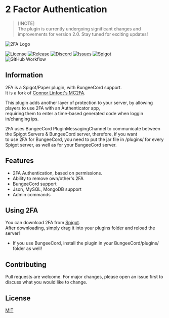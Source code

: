 # 2 Factor Authentication

> [!NOTE]\
> The plugin is currently undergoing significant changes and improvements for version 2.0. Stay tuned for exciting updates!

![2FA Logo](https://i.imgur.com/kS8RauH.png)


[![License](https://img.shields.io/badge/License-MIT-%23ff7057?style=flat)](https://github.com/LielAmar/2FA/blob/master/LICENSE)
[![Release](https://img.shields.io/badge/dynamic/json?color=blue&label=Latest%20Release&query=tag_name&url=https%3A%2F%2Fapi.github.com%2Frepos%2Flielamar%2F2fa%2Freleases%2Flatest)](https://github.com/LielAmar/2FA/releases/latest)
[![Discord](https://img.shields.io/discord/416652224505184276?color=%235865F2&label=Join%20Our%20Discord)](https://discord.gg/NzgBrqR)
[![Issues](https://img.shields.io/github/issues-raw/LielAmar/2FA?logo=github&logoColor=white)](https://github.com/LielAmar/2FA/issues)
[![Spigot](https://img.shields.io/badge/dynamic/json?color=yellow&label=Check%20it%20on%20Spigot&query=downloads&suffix=%20Downloads&url=https%3A%2F%2Fapi.spiget.org%2Fv2%2Fresources%2F85594)](https://www.spigotmc.org/resources/85594/)
<br>
![GitHub Workflow](https://github.com/lielamar/2fa/actions/workflows/pull_requests.yml/badge.svg)

## Information
2FA is a Spigot/Paper plugin, with BungeeCord support.
<br>It is a fork of [Connor Linfoot's MC2FA](https://github.com/ConnorLinfoot/MC2FA).

This plugin adds another layer of protection to your server, by allowing players to use 2FA with an Authenticator app,
<br>requiring them to enter a time-based generated code when loggin in/changing ips.

2FA uses BungeeCord PluginMessagingChannel to communicate between the Spigot Servers & BungeeCord server, therefore, if you want
<br>to use 2FA for BungeeCord, you need to put the jar file in /plugins/ for every Spigot server, as well as for your BungeeCord server.

## Features
* 2FA Authentication, based on permissions.
* Ability to remove own/other's 2FA
* BungeeCord support
* Json, MySQL, MongoDB support
* Admin commands

## Using 2FA
You can download 2FA from [Spigot](https://www.spigotmc.org/resources/2-factor-authentication-bungeecord-json-mysql-mongodb.85594/).
<br>After downloading, simply drag it into your plugins folder and reload the server! <br>
* If you use BungeeCord, install the plugin in your BungeeCord/plugins/ folder as well!

## Contributing
Pull requests are welcome. For major changes, please open an issue first to discuss what you would like to change.

## License
[MIT](https://choosealicense.com/licenses/mit/)
